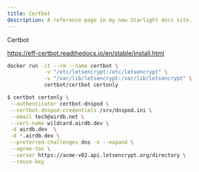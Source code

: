 ```yaml
---
title: Certbot
description: A reference page in my new Starlight docs site.
---
```


Certbot

<https://eff-certbot.readthedocs.io/en/stable/install.html>

```bash
docker run -it --rm --name certbot \
            -v "/etc/letsencrypt:/etc/letsencrypt" \
            -v "/var/lib/letsencrypt:/var/lib/letsencrypt" \
            certbot/certbot certonly
```

```bash
$ certbot certonly \
 --authenticator certbot-dnspod \
 --certbot-dnspod-credentials /srv/dnspod.ini \
 --email tech@airdb.net \
 --cert-name wildcard.airdb.dev \
 -d airdb.dev  \
 -d *.airdb.dev \
 --preferred-challenges dns -n --expand \
 --agree-tos \
 --server https://acme-v02.api.letsencrypt.org/directory \
 --reuse-key
```
